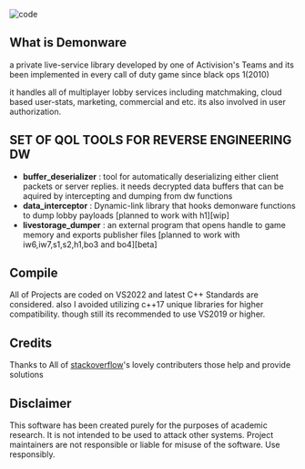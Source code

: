 ![code](https://raw.githubusercontent.com/hosseinpourziyaie/demonware_companion/master/documentation/readme_header.jpg)

## What is Demonware 
a private live-service library developed by one of Activision's Teams and its been implemented in every call of duty game since black ops 1(2010)

it handles all of multiplayer lobby services including matchmaking, cloud based user-stats, marketing, commercial and etc. its also involved in user authorization.


## SET OF QOL TOOLS FOR REVERSE ENGINEERING DW
- **buffer_deserializer** : tool for automatically deserializing either client packets or server replies. it needs decrypted data buffers that can be aquired by intercepting and dumping from dw functions
- **data_interceptor** : Dynamic-link library that hooks demonware functions to dump lobby payloads [planned to work with h1][wip]
- **livestorage_dumper** : an external program that opens handle to game memory and exports publisher files [planned to work with iw6,iw7,s1,s2,h1,bo3 and bo4][beta]


## Compile
All of Projects are coded on VS2022 and latest C++ Standards are considered. also I avoided utilizing c++17 unique libraries for higher compatibility. though still its recommended to use VS2019 or higher.


## Credits
Thanks to All of [stackoverflow](https://stackoverflow.com/)'s lovely contributers those help and provide solutions


## Disclaimer
This software has been created purely for the purposes of academic research. It is not intended to be used to attack other systems. Project maintainers are not responsible or liable for misuse of the software. Use responsibly.


